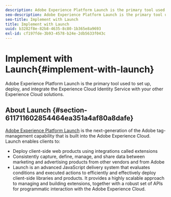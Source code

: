 ```yaml
---
description: Adobe Experience Platform Launch is the primary tool used to set up, deploy, and integrate the Experience Cloud Identity Service with your other Experience Cloud solutions.
seo-description: Adobe Experience Platform Launch is the primary tool used to set up, deploy, and integrate the Experience Cloud Identity Service with your other Experience Cloud solutions.
seo-title: Implement with Launch
title: Implement with Launch
uuid: b3282f8e-82b8-4635-8c80-1b365e8a9693
exl-id: cf197fde-3b93-4578-b24e-2db5633f043c
---
```

# Implement with Launch{#implement-with-launch}

Adobe Experience Platform Launch is the primary tool used to set up, deploy, and integrate the Experience Cloud Identity Service with your other Experience Cloud solutions.

## About Launch {#section-611711602854464ea351a4af80a8dafe}

[Adobe Experience Platform Launch](https://docs.adobelaunch.com/) is the next-generation of the Adobe tag-management capability that is built into the Adobe Experience Cloud. Launch enables clients to:

* Deploy client-side web products using integrations called extensions 
* Consistently capture, define, manage, and share data between marketing and advertising products from other vendors and from Adobe 
* Launch is an advanced JavaScript delivery system that evaluates conditions and executed actions to efficiently and effectively deploy client-side libraries and products. It provides a highly scalable approach to managing and building extensions, together with a robust set of APIs for programmatic interaction with the Adobe Experience Cloud.
